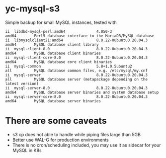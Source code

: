 # yc-mysql-s3

Simple backup for small MySQL instances, tested with
```
ii  libdbd-mysql-perl:amd64              4.050-3                           amd64        Perl5 database interface to the MariaDB/MySQL database
ii  libmysqlclient21:amd64               8.0.22-0ubuntu0.20.04.3           amd64        MySQL database client library
ii  mysql-client-8.0                     8.0.22-0ubuntu0.20.04.3           amd64        MySQL database client binaries
ii  mysql-client-core-8.0                8.0.22-0ubuntu0.20.04.3           amd64        MySQL database core client binaries
ii  mysql-common                         5.8+1.0.5ubuntu2                  all          MySQL database common files, e.g. /etc/mysql/my.cnf
ii  mysql-server                         8.0.22-0ubuntu0.20.04.3           all          MySQL database server (metapackage depending on the latest version)
ii  mysql-server-8.0                     8.0.22-0ubuntu0.20.04.3           amd64        MySQL database server binaries and system database setup
ii  mysql-server-core-8.0                8.0.22-0ubuntu0.20.04.3           amd64        MySQL database server binaries
```

# There are some caveats
- s3 cp does not able to handle while piping files large than 5GB
- Better use WAL-G for production environments
- There is no cron/scheduling included, you may use it as sidecar for your MySQL in K8s
